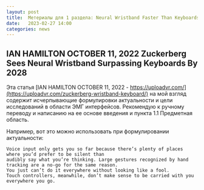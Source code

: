 ```yaml
---
layout: post
title:  Метериалы для 1 раздела: Neural Wristband Faster Than Keyboards By 2028.
date:   2023-02-27 14:00
categories: news
---
```

## IAN HAMILTON OCTOBER 11, 2022 Zuckerberg Sees Neural Wristband Surpassing Keyboards By 2028

Эта статья [IAN HAMILTON OCTOBER 11, 2022 - https://uploadvr.com/](https://uploadvr.com/zuckerberg-wristband-keyboard/) на мой взгляд содержит исчерпывающие формулировки актуальности и цели исследований в области ЭМГ интерфейсов. Рекомендую к ручному переводу и написанию на ее основе введения и пункта 1.1 Предметная область.

Например, вот это можно использовать при формулировании актуальности:
```
Voice input only gets you so far because there’s plenty of places where you’d prefer to be silent than 
audibly say what you’re thinking. Large gestures recognized by hand tracking are a no-go for the same reason. 
You just can’t do it everywhere without looking like a fool. 
Touch controllers, meanwhile, don’t make sense to be carried with you everywhere you go.
```


